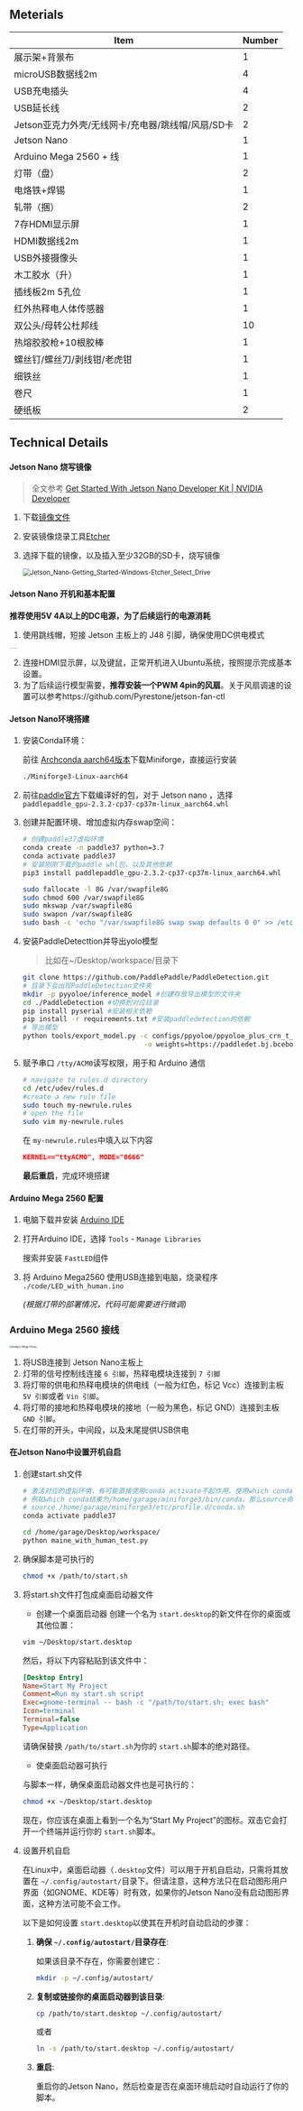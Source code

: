 
## Meterials

| Item                                              | Number |
| ------------------------------------------------- | ------ |
| 展示架+背景布                                     | 1      |
| microUSB数据线2m                                  | 4      |
| USB充电插头                                       | 4      |
| USB延长线                                         | 2      |
| Jetson亚克力外壳/无线网卡/充电器/跳线帽/风扇/SD卡 | 2      |
| Jetson Nano                                       | 1      |
| Arduino Mega 2560 + 线                            | 1      |
| 灯带（盘）                                        | 2      |
| 电烙铁+焊锡                                       | 1      |
| 轧带（捆）                                        | 2      |
| 7存HDMI显示屏                                     | 1      |
| HDMI数据线2m                                      | 1      |
| USB外接摄像头                                     | 1      |
| 木工胶水（升）                                    | 1      |
| 插线板2m   5孔位                                  | 1      |
| 红外热释电人体传感器                              | 1      |
| 双公头/母转公杜邦线                               | 10     |
| 热熔胶胶枪+10根胶棒                               | 1      |
| 螺丝钉/螺丝刀/剥线钳/老虎钳                       | 1      |
| 细铁丝                                            | 1      |
| 卷尺                                              | 1      |
| 硬纸板                                            | 2      |

## Technical Details

#### Jetson Nano 烧写镜像

> 全文参考 [Get Started With Jetson Nano Developer Kit | NVIDIA Developer](https://developer.nvidia.com/embedded/learn/get-started-jetson-nano-devkit#write)

1. 下载[镜像文件](https://developer.nvidia.com/jetson-nano-sd-card-image)
2. 安装镜像烧录工具[Etcher](https://www.balena.io/etcher)
3. 选择下载的镜像，以及插入至少32GB的SD卡，烧写镜像

   <img src="../assets/Jetson_Nano-Getting_Started-Windows-Etcher_Select_Drive.png" alt="Jetson_Nano-Getting_Started-Windows-Etcher_Select_Drive" style="zoom: 80%;" />

#### Jetson Nano 开机和基本配置

**推荐使用5V 4A以上的DC电源，为了后续运行的电源消耗**

1. 使用跳线帽，短接 Jetson 主板上的 J48 引脚，确保使用DC供电模式

<img src="../assets/20201225133627579.png" alt="20201225133627579" style="zoom:10%;" />

2. 连接HDMI显示屏，以及键鼠，正常开机进入Ubuntu系统，按照提示完成基本设置。
3. 为了后续运行模型需要，**推荐安装一个PWM 4pin的风扇**。关于风扇调速的设置可以参考https://github.com/Pyrestone/jetson-fan-ctl

#### Jetson Nano环境搭建

1. 安装Conda环境：

   前往 [Archconda aarch64版本](https://github.com/conda-forge/miniforge/releases/latest/download/Miniforge3-Linux-aarch64.sh)下载Miniforge，直接运行安装

   ```bash
   ./Miniforge3-Linux-aarch64
   ```
2. 前往[paddle官方](https://paddleinference.paddlepaddle.org.cn/user_guides/download_lib.html#python)下载编译好的包，对于 Jetson nano ，选择 `paddlepaddle_gpu-2.3.2-cp37-cp37m-linux_aarch64.whl`
3. 创建并配置环境、增加虚拟内存swap空间：

   ```bash
   # 创建paddle37虚拟环境
   conda create -n paddle37 python=3.7
   conda activate paddle37
   # 安装刚刚下载的paddle whl包，以及其他依赖
   pip3 install paddlepaddle_gpu-2.3.2-cp37-cp37m-linux_aarch64.whl
   ```

   ```bash
   sudo fallocate -l 8G /var/swapfile8G
   sudo chmod 600 /var/swapfile8G
   sudo mkswap /var/swapfile8G
   sudo swapon /var/swapfile8G
   sudo bash -c 'echo "/var/swapfile8G swap swap defaults 0 0" >> /etc/fstab'
   ```
4. 安装PaddleDetecttion并导出yolo模型

   > 比如在~/Desktop/workspace/目录下
   >

   ```bash
   git clone https://github.com/PaddlePaddle/PaddleDetection.git
   # 目录下会出现PaddleDetection文件夹
   mkdir -p pyyoloe/inference_model #创建存放导出模型的文件夹
   cd ./PaddleDetection #切换到对应目录
   pip install pyserial #安装相关依赖
   pip install -r requirements.txt #安装paddledetection的依赖
   # 导出模型
   python tools/export_model.py -c configs/ppyoloe/ppyoloe_plus_crn_t_auxhead_320_300e_coco.yml --output_dir=../pyyoloe/inference_model \
                                 -o weights=https://paddledet.bj.bcebos.com/models/ppyoloe_plus_crn_t_auxhead_320_300e_coco.pdparams trt=True
   ```
5. 赋予串口 `/tty/ACM0`读写权限，用于和 Arduino 通信

   ```bash
   # navigate to rules.d directory
   cd /etc/udev/rules.d
   #create a new rule file
   sudo touch my-newrule.rules
   # open the file
   sudo vim my-newrule.rules
   ```

   在 `my-newrule.rules`中填入以下内容

   ```json
   KERNEL=="ttyACM0", MODE="0666"
   ```

   **最后重启**，完成环境搭建

#### Arduino Mega 2560 配置

1. 电脑下载并安装 [Arduino IDE](https://www.arduino.cc/en/software)
2. 打开Arduino IDE，选择 `Tools` - `Manage Libraries`

   搜索并安装 `FastLED`组件
3. 将 Arduino Mega2560 使用USB连接到电脑，烧录程序 `./code/LED_with_human.ino`

   *(根据灯带的部署情况，代码可能需要进行微调)*

### Arduino Mega 2560 接线

<img src="../assets/Arduino-Mega-Pinout.png" alt="Arduino-Mega-Pinout" style="zoom: 30%;" />

1. 将USB连接到 Jetson Nano主板上
2. 灯带的信号控制线连接 `6 引脚`，热释电模块连接到 `7 引脚`
3. 将灯带的供电和热释电模块的供电线（一般为红色，标记 Vcc）连接到主板 `5V 引脚`或者 `Vin 引脚`。
4. 将灯带的接地和热释电模块的接地（一般为黑色，标记 GND）连接到主板 `GND 引脚`。
5. 在灯带的开头，中间段，以及末尾提供USB供电

#### 在Jetson Nano中设置开机自启

1. 创建start.sh文件

   ```bash
   # 激活对应的虚拟环境，有可能直接使用conda activate不起作用，使用which conda命令找到安装的位置
   # 例如which conda结果为/home/garage/miniforge3/bin/conda，那么source命令如下
   # source /home/garage/miniforge3/etc/profile.d/conda.sh
   conda activate paddle37

   cd /home/garage/Desktop/workspace/
   python maine_with_human_test.py
   ```
2. 确保脚本是可执行的

   ```bash
   chmod +x /path/to/start.sh
   ```
4. 将start.sh文件打包成桌面启动器文件

   - 创建一个桌面启动器
     创建一个名为 `start.desktop`的新文件在你的桌面或其他位置：

   ```bash
   vim ~/Desktop/start.desktop
   ```

   然后，将以下内容粘贴到该文件中：

   ```ini
   [Desktop Entry]
   Name=Start My Project
   Comment=Run my start.sh script
   Exec=gnome-terminal -- bash -c "/path/to/start.sh; exec bash"
   Icon=terminal
   Terminal=false
   Type=Application
   ```

   请确保替换 `/path/to/start.sh`为你的 `start.sh`脚本的绝对路径。

   - 使桌面启动器可执行

   与脚本一样，确保桌面启动器文件也是可执行的：

   ```bash
   chmod +x ~/Desktop/start.desktop
   ```

   现在，你应该在桌面上看到一个名为“Start My Project”的图标。双击它会打开一个终端并运行你的 `start.sh`脚本。
5. 设置开机自启

   在Linux中，桌面启动器（`.desktop`文件）可以用于开机自启动，只需将其放置在 `~/.config/autostart/`目录下。但请注意，这种方法只在启动图形用户界面（如GNOME、KDE等）时有效，如果你的Jetson Nano没有启动图形界面，这种方法可能不会工作。

   以下是如何设置 `start.desktop`以使其在开机时自动启动的步骤：

   1. **确保 `~/.config/autostart/`目录存在**:

      如果该目录不存在，你需要创建它：

      ```bash
      mkdir -p ~/.config/autostart/
      ```
   2. **复制或链接你的桌面启动器到该目录**:

      ```bash
      cp /path/to/start.desktop ~/.config/autostart/
      ```

      或者

      ```bash
      ln -s /path/to/start.desktop ~/.config/autostart/
      ```
   3. **重启**:

      重启你的Jetson Nano，然后检查是否在桌面环境启动时自动运行了你的脚本。
